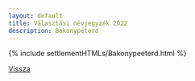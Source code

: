 ```yaml
---
layout: default
title: Választási névjegyzék 2022
description: Bakonypéterd
---
```


{% include settlementHTMLs/Bakonypeeterd.html %}

[Vissza](../)